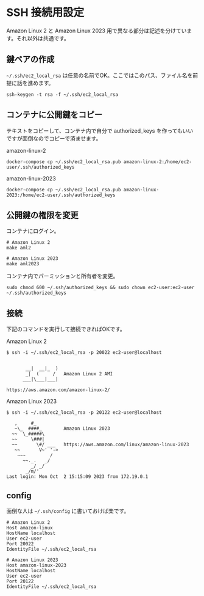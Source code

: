 # SSH 接続用設定

Amazon Linux 2 と Amazon Linux 2023 用で異なる部分は記述を分けています。それ以外は共通です。

## 鍵ペアの作成
`~/.ssh/ec2_local_rsa` は任意の名前でOK。ここではこのパス、ファイル名を前提に話を進めます。
```
ssh-keygen -t rsa -f ~/.ssh/ec2_local_rsa
```

## コンテナに公開鍵をコピー

テキストをコピーして、コンテナ内で自分で authorized_keys を作ってもいいですが面倒なのでコピーで済ませます。

amazon-linux-2
```
docker-compose cp ~/.ssh/ec2_local_rsa.pub amazon-linux-2:/home/ec2-user/.ssh/authorized_keys
```

amazon-linux-2023
```
docker-compose cp ~/.ssh/ec2_local_rsa.pub amazon-linux-2023:/home/ec2-user/.ssh/authorized_keys
```

## 公開鍵の権限を変更

コンテナにログイン。
```
# Amazon Linux 2
make aml2

# Amazon Linux 2023
make aml2023
```

コンテナ内でパーミッションと所有者を変更。
```
sudo chmod 600 ~/.ssh/authorized_keys && sudo chown ec2-user:ec2-user ~/.ssh/authorized_keys
```

## 接続

下記のコマンドを実行して接続できればOKです。

Amazon Linux 2
```
$ ssh -i ~/.ssh/ec2_local_rsa -p 20022 ec2-user@localhost
```
```

       __|  __|_  )
       _|  (     /   Amazon Linux 2 AMI
      ___|\___|___|

https://aws.amazon.com/amazon-linux-2/
```

Amazon Linux 2023
```
$ ssh -i ~/.ssh/ec2_local_rsa -p 20122 ec2-user@localhost
```
```
   ,     #_
   ~\_  ####_        Amazon Linux 2023
  ~~  \_#####\
  ~~     \###|
  ~~       \#/ ___   https://aws.amazon.com/linux/amazon-linux-2023
   ~~       V~' '->
    ~~~         /
      ~~._.   _/
         _/ _/
       _/m/'
Last login: Mon Oct  2 15:15:09 2023 from 172.19.0.1
```

## config

面倒な人は `~/.ssh/config` に書いておけば楽です。

```ssh-config
# Amazon Linux 2
Host amazon-linux
HostName localhost
User ec2-user
Port 20022
IdentityFile ~/.ssh/ec2_local_rsa

# Amazon Linux 2023
Host amazon-linux-2023
HostName localhost
User ec2-user
Port 20122
IdentityFile ~/.ssh/ec2_local_rsa
```

